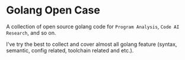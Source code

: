 # Golang Open Case

A collection of open source golang code for `Program Analysis`, `Code AI Research`, and so on.

I've try the best to collect and cover almost all golang feature (syntax, semantic, config related, toolchain related and etc.).
